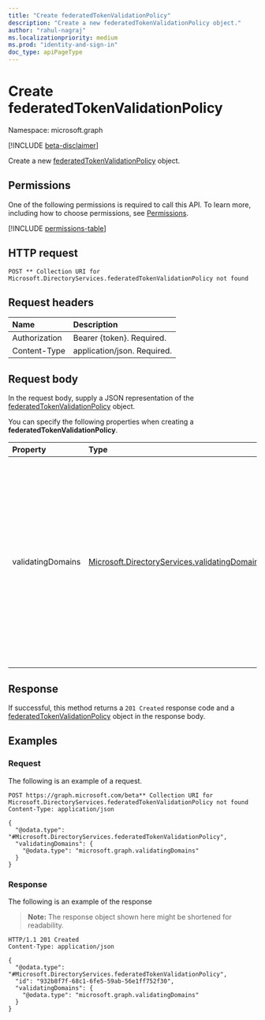 ```yaml
---
title: "Create federatedTokenValidationPolicy"
description: "Create a new federatedTokenValidationPolicy object."
author: "rahul-nagraj"
ms.localizationpriority: medium
ms.prod: "identity-and-sign-in"
doc_type: apiPageType
---
```


# Create federatedTokenValidationPolicy
Namespace: microsoft.graph

[!INCLUDE [beta-disclaimer](../../includes/beta-disclaimer.md)]

Create a new [federatedTokenValidationPolicy](../resources/federatedtokenvalidationpolicy.md) object.

## Permissions
One of the following permissions is required to call this API. To learn more, including how to choose permissions, see [Permissions](/graph/permissions-reference).

<!-- {
  "blockType": "permissions",
  "name": "policyroot-post-federatedtokenvalidationpolicy-permissions"
}
-->
[!INCLUDE [permissions-table](../includes/permissions/policyroot-post-federatedtokenvalidationpolicy-permissions.md)]

## HTTP request

<!-- {
  "blockType": "ignored"
}
-->
``` http
POST ** Collection URI for Microsoft.DirectoryServices.federatedTokenValidationPolicy not found
```

## Request headers
|Name|Description|
|:---|:---|
|Authorization|Bearer {token}. Required.|
|Content-Type|application/json. Required.|

## Request body
In the request body, supply a JSON representation of the [federatedTokenValidationPolicy](../resources/federatedtokenvalidationpolicy.md) object.

You can specify the following properties when creating a **federatedTokenValidationPolicy**.

|Property|Type|Description|
|:---|:---|:---|
|validatingDomains|[Microsoft.DirectoryServices.validatingDomains](../resources/validatingdomains.md)|Verified Microsoft Entra ID domains for which Microsoft Entra validates that federated account's root domain matches with mapped Microsoft Entra account's root domain. Required.|

## Response

If successful, this method returns a `201 Created` response code and a [federatedTokenValidationPolicy](../resources/federatedtokenvalidationpolicy.md) object in the response body.

## Examples

### Request
The following is an example of a request.
<!-- {
  "blockType": "request",
  "name": "create_federatedtokenvalidationpolicy_from_"
}
-->
``` http
POST https://graph.microsoft.com/beta** Collection URI for Microsoft.DirectoryServices.federatedTokenValidationPolicy not found
Content-Type: application/json

{
  "@odata.type": "#Microsoft.DirectoryServices.federatedTokenValidationPolicy",
  "validatingDomains": {
    "@odata.type": "microsoft.graph.validatingDomains"
  }
}
```


### Response
The following is an example of the response
>**Note:** The response object shown here might be shortened for readability.
<!-- {
  "blockType": "response",
  "truncated": true,
  "@odata.type": "Microsoft.DirectoryServices.federatedTokenValidationPolicy"
}
-->
``` http
HTTP/1.1 201 Created
Content-Type: application/json

{
  "@odata.type": "#Microsoft.DirectoryServices.federatedTokenValidationPolicy",
  "id": "932b8f7f-68c1-6fe5-59ab-56e1ff752f30",
  "validatingDomains": {
    "@odata.type": "microsoft.graph.validatingDomains"
  }
}
```
